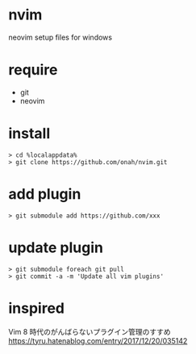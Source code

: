 # nvim
neovim setup files for windows

# require
- git
- neovim

# install

```
> cd %localappdata%
> git clone https://github.com/onah/nvim.git
```

# add plugin

```
> git submodule add https://github.com/xxx
```

# update plugin

```
> git submodule foreach git pull
> git commit -a -m 'Update all vim plugins'
```

# inspired

Vim 8 時代のがんばらないプラグイン管理のすすめ
https://tyru.hatenablog.com/entry/2017/12/20/035142
